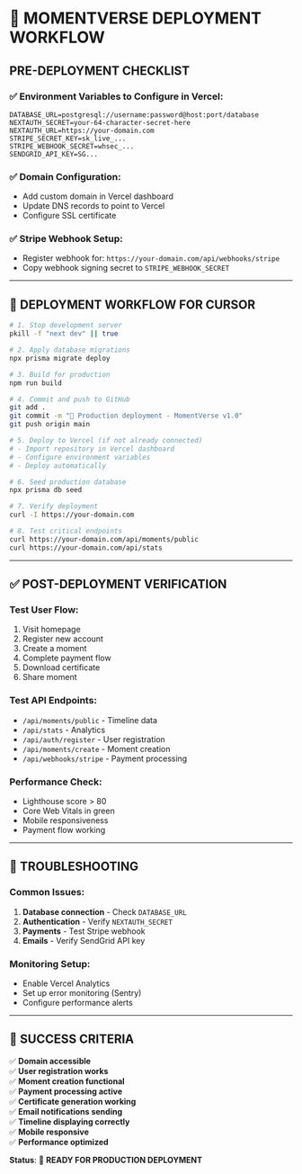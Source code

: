 # 🚀 MOMENTVERSE DEPLOYMENT WORKFLOW

## **PRE-DEPLOYMENT CHECKLIST**

### **✅ Environment Variables to Configure in Vercel:**

```
DATABASE_URL=postgresql://username:password@host:port/database
NEXTAUTH_SECRET=your-64-character-secret-here
NEXTAUTH_URL=https://your-domain.com
STRIPE_SECRET_KEY=sk_live_...
STRIPE_WEBHOOK_SECRET=whsec_...
SENDGRID_API_KEY=SG...
```

### **✅ Domain Configuration:**
- Add custom domain in Vercel dashboard
- Update DNS records to point to Vercel
- Configure SSL certificate

### **✅ Stripe Webhook Setup:**
- Register webhook for: `https://your-domain.com/api/webhooks/stripe`
- Copy webhook signing secret to `STRIPE_WEBHOOK_SECRET`

---

## **🚀 DEPLOYMENT WORKFLOW FOR CURSOR**

```bash
# 1. Stop development server
pkill -f "next dev" || true

# 2. Apply database migrations
npx prisma migrate deploy

# 3. Build for production
npm run build

# 4. Commit and push to GitHub
git add .
git commit -m "🚀 Production deployment - MomentVerse v1.0"
git push origin main

# 5. Deploy to Vercel (if not already connected)
# - Import repository in Vercel dashboard
# - Configure environment variables
# - Deploy automatically

# 6. Seed production database
npx prisma db seed

# 7. Verify deployment
curl -I https://your-domain.com

# 8. Test critical endpoints
curl https://your-domain.com/api/moments/public
curl https://your-domain.com/api/stats
```

---

## **✅ POST-DEPLOYMENT VERIFICATION**

### **Test User Flow:**
1. Visit homepage
2. Register new account
3. Create a moment
4. Complete payment flow
5. Download certificate
6. Share moment

### **Test API Endpoints:**
- `/api/moments/public` - Timeline data
- `/api/stats` - Analytics
- `/api/auth/register` - User registration
- `/api/moments/create` - Moment creation
- `/api/webhooks/stripe` - Payment processing

### **Performance Check:**
- Lighthouse score > 80
- Core Web Vitals in green
- Mobile responsiveness
- Payment flow working

---

## **🔧 TROUBLESHOOTING**

### **Common Issues:**
1. **Database connection** - Check `DATABASE_URL`
2. **Authentication** - Verify `NEXTAUTH_SECRET`
3. **Payments** - Test Stripe webhook
4. **Emails** - Verify SendGrid API key

### **Monitoring Setup:**
- Enable Vercel Analytics
- Set up error monitoring (Sentry)
- Configure performance alerts

---

## **🎉 SUCCESS CRITERIA**

✅ **Domain accessible**  
✅ **User registration works**  
✅ **Moment creation functional**  
✅ **Payment processing active**  
✅ **Certificate generation working**  
✅ **Email notifications sending**  
✅ **Timeline displaying correctly**  
✅ **Mobile responsive**  
✅ **Performance optimized**  

**Status**: 🚀 **READY FOR PRODUCTION DEPLOYMENT** 